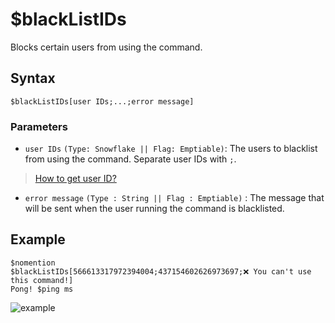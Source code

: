 # $blackListIDs
Blocks certain users from using the command.

## Syntax
```
$blackListIDs[user IDs;...;error message]
```

 ### Parameters
- `user IDs` `(Type: Snowflake || Flag: Emptiable)`: The users to blacklist from using the command. Separate user IDs with `;`.
> [How to get user ID?](https://support.discord.com/hc/en-us/articles/206346498-Where-can-I-find-my-User-Server-Message-ID-)
- `error message` `(Type : String || Flag : Emptiable)` : The message that will be sent when the user running the command is blacklisted.

## Example
```
$nomention
$blackListIDs[566613317972394004;437154602626973697;❌ You can't use this command!]
Pong! $ping ms
```

![example](https://user-images.githubusercontent.com/113303649/210045834-d83964d7-6d5f-4cba-b549-2373c1336e49.png)
